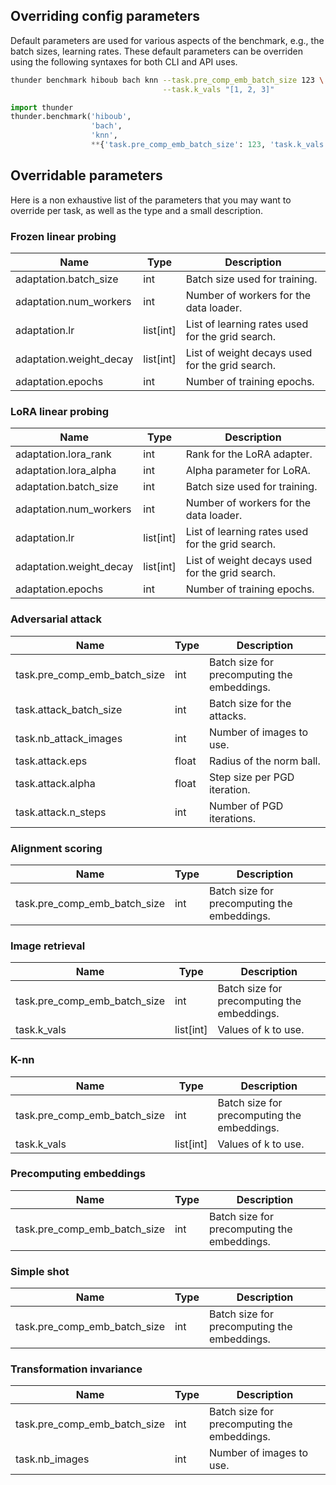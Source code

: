 ## Overriding config parameters

Default parameters are used for various aspects of the benchmark, e.g., the batch sizes, learning rates. These default parameters can be overriden using the following syntaxes for both CLI and API uses.

```bash
thunder benchmark hiboub bach knn --task.pre_comp_emb_batch_size 123 \
                                  --task.k_vals "[1, 2, 3]"
```

```python
import thunder
thunder.benchmark('hiboub',
                  'bach',
                  'knn',
                  **{'task.pre_comp_emb_batch_size': 123, 'task.k_vals': [1, 2, 3]})
```

## Overridable parameters
Here is a non exhaustive list of the parameters that you may want to override per task, as well as the type and a small description.

### Frozen linear probing
| Name | Type | Description |
|------|---|---|
| adaptation.batch_size | int | Batch size used for training. |
| adaptation.num_workers | int | Number of workers for the data loader. |
| adaptation.lr | list[int] | List of learning rates used for the grid search. |
| adaptation.weight_decay | list[int] | List of weight decays used for the grid search. |
| adaptation.epochs | int | Number of training epochs. |


### LoRA linear probing
| Name | Type | Description |
|------|---|---|
| adaptation.lora_rank | int | Rank for the LoRA adapter. |
| adaptation.lora_alpha | int | Alpha parameter for LoRA. |
| adaptation.batch_size | int | Batch size used for training. |
| adaptation.num_workers | int | Number of workers for the data loader. |
| adaptation.lr | list[int] | List of learning rates used for the grid search. |
| adaptation.weight_decay | list[int] | List of weight decays used for the grid search. |
| adaptation.epochs | int | Number of training epochs. |

### Adversarial attack
| Name | Type | Description |
|------|---|---|
| task.pre_comp_emb_batch_size | int | Batch size for precomputing the embeddings. |
| task.attack_batch_size | int | Batch size for the attacks. |
| task.nb_attack_images | int | Number of images to use. |
| task.attack.eps | float | Radius of the norm ball. |
| task.attack.alpha | float | Step size per PGD iteration. |
| task.attack.n_steps | int | Number of PGD iterations. |

### Alignment scoring
| Name | Type | Description |
|------|---|---|
| task.pre_comp_emb_batch_size | int | Batch size for precomputing the embeddings. |

### Image retrieval
| Name | Type | Description |
|------|---|---|
| task.pre_comp_emb_batch_size | int | Batch size for precomputing the embeddings. |
| task.k_vals | list[int] | Values of k to use. |

### K-nn
| Name | Type | Description |
|------|---|---|
| task.pre_comp_emb_batch_size | int | Batch size for precomputing the embeddings. |
| task.k_vals | list[int] | Values of k to use. |

### Precomputing embeddings
| Name | Type | Description |
|------|---|---|
| task.pre_comp_emb_batch_size | int | Batch size for precomputing the embeddings. |

### Simple shot
| Name | Type | Description |
|------|---|---|
| task.pre_comp_emb_batch_size | int | Batch size for precomputing the embeddings. |

### Transformation invariance
| Name | Type | Description |
|------|---|---|
| task.pre_comp_emb_batch_size | int | Batch size for precomputing the embeddings. |
| task.nb_images | int | Number of images to use. |